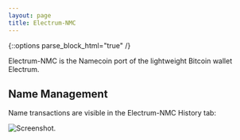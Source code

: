 ```yaml
---
layout: page
title: Electrum-NMC
---
```


{::options parse_block_html="true" /}

Electrum-NMC is the Namecoin port of the lightweight Bitcoin wallet Electrum.

## Name Management

Name transactions are visible in the Electrum-NMC History tab:

![Screenshot.]({{site.baseurl}}images/screenshots/electrum-nmc/2018-07-17-Names-in-History-Tab.png "")
